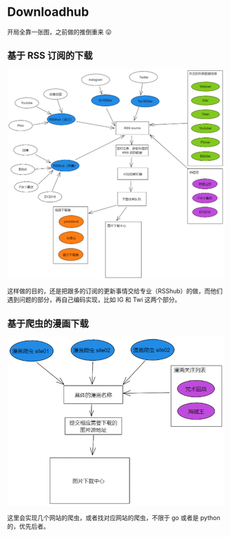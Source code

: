 # Downloadhub

开局全靠一张图，之前做的推倒重来 :stuck_out_tongue:

## 基于 RSS 订阅的下载

![all](DesignFiles/pics/rss_all.png)

这样做的目的，还是把跟多的订阅的更新事情交给专业（RSShub）的做，而他们遇到问题的部分，再自己编码实现，比如 IG 和 Twi 这两个部分。

## 基于爬虫的漫画下载

![all](DesignFiles/pics/comic_all.png)

这里会实现几个网站的爬虫，或者找对应网站的爬虫，不限于 go 或者是 python 的，优先后者。
